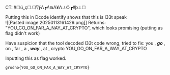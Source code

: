 CT: ¥☐ü_ç☐_☐∏_∲Λ┏_Λ_₪Λ¥_Λ⊥_↻┏¥þ⊥☐

Putting this in Dcode identify shows that this is l33t speak <br>
![[Pasted image 20250113161429.png]]
Returns: "YOU_CO_ON_FAR_A_NAY_AT_CRYPTO", which looks promising (putting as flag didn't work)

Have suspicion that the tool decoded l33t code wrong, tried to fix:
you , ***go*** , on , far , a , ***way*** , at , crypto
YOU_GO_ON_FAR_A_WAY_AT_CRYPTO

Inputting this as flag worked.

`grodno{YOU_GO_ON_FAR_A_WAY_AT_CRYPTO}`
